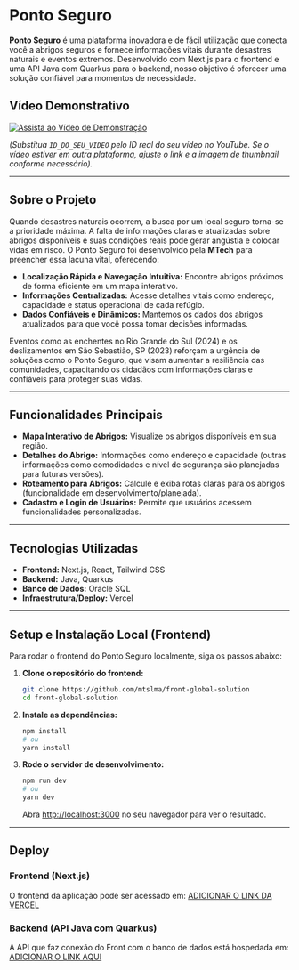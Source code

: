 # Ponto Seguro 

**Ponto Seguro** é uma plataforma inovadora e de fácil utilização que conecta você a abrigos seguros e fornece informações vitais durante desastres naturais e eventos extremos. Desenvolvido com Next.js para o frontend e uma API Java com Quarkus para o backend, nosso objetivo é oferecer uma solução confiável para momentos de necessidade.

## Vídeo Demonstrativo

[![Assista ao Vídeo de Demonstração](https://img.youtube.com/vi/SEU_ID_DO_SEU_VIDEO/0.jpg)](https://www.youtube.com/watch?v=ID_DO_SEU_VIDEO)

*(Substitua `ID_DO_SEU_VIDEO` pelo ID real do seu vídeo no YouTube. Se o vídeo estiver em outra plataforma, ajuste o link e a imagem de thumbnail conforme necessário).*

---

## Sobre o Projeto

Quando desastres naturais ocorrem, a busca por um local seguro torna-se a prioridade máxima. A falta de informações claras e atualizadas sobre abrigos disponíveis e suas condições reais pode gerar angústia e colocar vidas em risco. O Ponto Seguro foi desenvolvido pela **MTech** para preencher essa lacuna vital, oferecendo:

* **Localização Rápida e Navegação Intuitiva:** Encontre abrigos próximos de forma eficiente em um mapa interativo.
* **Informações Centralizadas:** Acesse detalhes vitais como endereço, capacidade e status operacional de cada refúgio.
* **Dados Confiáveis e Dinâmicos:** Mantemos os dados dos abrigos atualizados para que você possa tomar decisões informadas.

Eventos como as enchentes no Rio Grande do Sul (2024) e os deslizamentos em São Sebastião, SP (2023) reforçam a urgência de soluções como o Ponto Seguro, que visam aumentar a resiliência das comunidades, capacitando os cidadãos com informações claras e confiáveis para proteger suas vidas.

---

## Funcionalidades Principais

* **Mapa Interativo de Abrigos:** Visualize os abrigos disponíveis em sua região.
* **Detalhes do Abrigo:** Informações como endereço e capacidade (outras informações como comodidades e nível de segurança são planejadas para futuras versões).
* **Roteamento para Abrigos:** Calcule e exiba rotas claras para os abrigos (funcionalidade em desenvolvimento/planejada).
* **Cadastro e Login de Usuários:** Permite que usuários acessem funcionalidades personalizadas.

---

## Tecnologias Utilizadas

* **Frontend:** Next.js, React, Tailwind CSS
* **Backend:** Java, Quarkus
* **Banco de Dados:** Oracle SQL
* **Infraestrutura/Deploy:** Vercel

---

## Setup e Instalação Local (Frontend)

Para rodar o frontend do Ponto Seguro localmente, siga os passos abaixo:

1.  **Clone o repositório do frontend:**
    ```bash
    git clone https://github.com/mtslma/front-global-solution
    cd front-global-solution
    ```

2.  **Instale as dependências:**
    ```bash
    npm install
    # ou
    yarn install
    ```

3.  **Rode o servidor de desenvolvimento:**
    ```bash
    npm run dev
    # ou
    yarn dev
    ```
    Abra [http://localhost:3000](http://localhost:3000) no seu navegador para ver o resultado.

---

## Deploy

### Frontend (Next.js)

O frontend da aplicação pode ser acessado em: [ADICIONAR O LINK DA VERCEL]()

### Backend (API Java com Quarkus)

A API que faz conexão do Front com o banco de dados está hospedada em: [ADICIONAR O LINK AQUI]()

